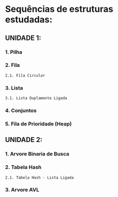 # Sequências de estruturas estudadas:

## UNIDADE 1:

### 1. Pilha

### 2. Fila
    2.1. Fila Circular
    
### 3. Lista
    3.1. Lista Duplamente Ligada
    
### 4. Conjuntos

### 5. Fila de Prioridade (Heap)

## UNIDADE 2:

### 1. Arvore Binaria de Busca

### 2. Tabela Hash
    2.1. Tabela Hash - Lista Ligada
    
### 3. Arvore AVL
